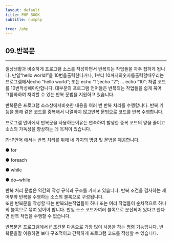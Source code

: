 ```yaml
---
layout: default
title: PHP BOOK
subtitle: numphp

tree: /php
---
```


## 09.반복문
---
 
일상생활과 비슷하게 프로그램 소스를 작성하면서 반복되는 작업들을 자주 접하게 됩니다. 만일“hello world!”을 10번을출력한다거나, 1부터 10까지의숫자를출력할때우리는프로그램에서echo “hello world”; 또는 echo “1”;echo “2”; … echo “10”; 처럼  코드를 10번작성해야만합니다. 대부분의 프로그램 언어들은 반복되는 작업들을 쉽게 묶어 그룹화하여 처리할 수 있는 반복 문법을 지원하고 있습니다.

반복문은 프로그램 소스상에서비슷한 내용을 여러 번 반복 처리를 수행합니다. 반복 기능을 통해 같은 코드를 중복해서 나열하지 않고반복 문법으로 코드를 반복 수행합니다.

프로그램 언어에서 반복문을 사용하는이유는 연속하여 발생한 중복 코드의 양을 줄이고 소스의 가독성을 향상하는 데 목적이 있습니다.

PHP언어 에서는 반복 처리를 위해 네 가지의 명령 및 문법을 제공합니다.

 

●     for

●     foreach

●     while

●     do~while

 

반복 처리 문법은 약간의 작성 규칙과 구조를 가지고 있습니다. 반복 조건을 검사하는 제어부와 반복을 수행하는 소스의 블록으로 구성됩니다.  
또한 반복문을 작성할 때는 반복되는작업들이 하나 또는 여러 작업들이 순차적으로 하나의 블록으로 묶여 있어야 합니다. 만일 소스 코드가여러 블록으로 분산되어 있다고 한다면 반복 작업을 수행할 수 없습니다.

반복문은 프로그램에서 if 조건문 다음으로 가장 많이 사용을 하는 명령 기능입니다. 반복문을잘 이용하면 보다 구조적이고 간략하게 프로그램 코드를 작성할 수 있습니다.




 

